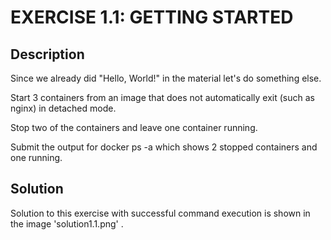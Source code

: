 # EXERCISE 1.1: GETTING STARTED

## Description

Since we already did "Hello, World!" in the material let's do something else.

Start 3 containers from an image that does not automatically exit (such as nginx) in detached mode.

Stop two of the containers and leave one container running.

Submit the output for docker ps -a which shows 2 stopped containers and one running.



## Solution

Solution to this exercise with successful command execution is shown in the image 'solution1.1.png' .